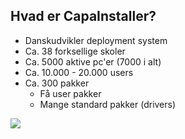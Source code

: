 ## Hvad er CapaInstaller?

- Danskudvikler deployment system
- Ca. 38 forksellige skoler
- Ca. 5000 aktive pc'er (7000 i alt)
- Ca. 10.000 - 20.000 users
- Ca. 300 pakker
  - Få user pakker
  - Mange standard pakker (drivers)
<img src="{{asset_folder}}/Pck_count.png" data-autoplay>